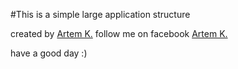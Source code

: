 #This is a simple large application structure

created by [Artem K.](https://github.com/Kryvonis)
follow me on facebook [Artem K.](https://www.facebook.com/artem.kryvonis)

have a good day :)